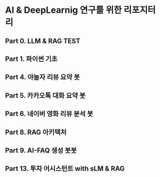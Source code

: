# AI & DeepLearnig 연구를 위한 리포지터리

## Part 0. LLM & RAG TEST
## Part 1. 파이썬 기초
## Part 4. 야놀자 리뷰 요약 봇
## Part 5. 카카오톡 대화 요약 봇
## Part 6. 네이버 영화 리뷰 분석 봇
## Part 8. RAG 아키텍처
## Part 9. AI-FAQ 생성 봇봇
## Part 13. 투자 어시스턴트 with sLM & RAG
